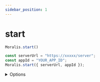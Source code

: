 ```yaml
---
sidebar_position: 1
---
```


# start

```js
Moralis.start()
```

```js
const serverUrl = "https://xxxxx/server";
const appId = "YOUR_APP_ID";
Moralis.start({ serverUrl, appId });
```

<details><summary>Options</summary><br/>

- `appId`(required)
- `serverUrl` (required)
- `plugins`
- `javascriptKey`
- `masterKey`
- `moralisSecret`


</details>





